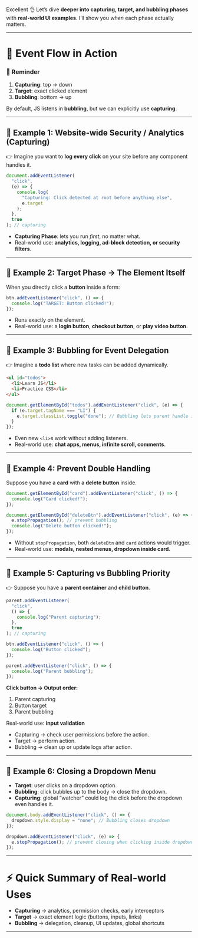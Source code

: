 Excellent 👌 Let’s dive **deeper into capturing, target, and bubbling phases** with **real-world UI examples**. I’ll show you _when_ each phase actually matters.

---

# 🧭 Event Flow in Action

### 📌 Reminder

1. **Capturing**: top → down
2. **Target**: exact clicked element
3. **Bubbling**: bottom → up

By default, JS listens in **bubbling**, but we can explicitly use **capturing**.

---

## 🔹 Example 1: Website-wide Security / Analytics (Capturing)

👉 Imagine you want to **log every click** on your site before any component handles it.

```js
document.addEventListener(
  "click",
  (e) => {
    console.log(
      "Capturing: Click detected at root before anything else",
      e.target
    );
  },
  true
); // capturing
```

- **Capturing Phase**: lets you run _first_, no matter what.
- Real-world use: **analytics, logging, ad-block detection, or security filters**.

---

## 🔹 Example 2: Target Phase → The Element Itself

When you directly click a **button** inside a form:

```js
btn.addEventListener("click", () => {
  console.log("TARGET: Button clicked!");
});
```

- Runs exactly on the element.
- Real-world use: a **login button**, **checkout button**, or **play video button**.

---

## 🔹 Example 3: Bubbling for Event Delegation

👉 Imagine a **todo list** where new tasks can be added dynamically.

```html
<ul id="todos">
  <li>Learn JS</li>
  <li>Practice CSS</li>
</ul>
```

```js
document.getElementById("todos").addEventListener("click", (e) => {
  if (e.target.tagName === "LI") {
    e.target.classList.toggle("done"); // Bubbling lets parent handle it
  }
});
```

- Even new `<li>`s work without adding listeners.
- Real-world use: **chat apps, menus, infinite scroll, comments**.

---

## 🔹 Example 4: Prevent Double Handling

Suppose you have a **card** with a **delete button** inside.

```js
document.getElementById("card").addEventListener("click", () => {
  console.log("Card clicked!");
});

document.getElementById("deleteBtn").addEventListener("click", (e) => {
  e.stopPropagation(); // prevent bubbling
  console.log("Delete button clicked!");
});
```

- Without `stopPropagation`, both `deleteBtn` and `card` actions would trigger.
- Real-world use: **modals, nested menus, dropdown inside card**.

---

## 🔹 Example 5: Capturing vs Bubbling Priority

👉 Suppose you have a **parent container** and **child button**.

```js
parent.addEventListener(
  "click",
  () => {
    console.log("Parent capturing");
  },
  true
); // capturing

btn.addEventListener("click", () => {
  console.log("Button clicked");
});

parent.addEventListener("click", () => {
  console.log("Parent bubbling");
});
```

**Click button → Output order:**

1. Parent capturing
2. Button target
3. Parent bubbling

Real-world use: **input validation**

- Capturing → check user permissions before the action.
- Target → perform action.
- Bubbling → clean up or update logs after action.

---

## 🔹 Example 6: Closing a Dropdown Menu

- **Target**: user clicks on a dropdown option.
- **Bubbling**: click bubbles up to the body → close the dropdown.
- **Capturing**: global “watcher” could log the click before the dropdown even handles it.

```js
document.body.addEventListener("click", () => {
  dropdown.style.display = "none"; // Bubbling closes dropdown
});

dropdown.addEventListener("click", (e) => {
  e.stopPropagation(); // prevent closing when clicking inside dropdown
});
```

---

# ⚡ Quick Summary of Real-world Uses

- **Capturing** → analytics, permission checks, early interceptors
- **Target** → exact element logic (buttons, inputs, links)
- **Bubbling** → delegation, cleanup, UI updates, global shortcuts

---

